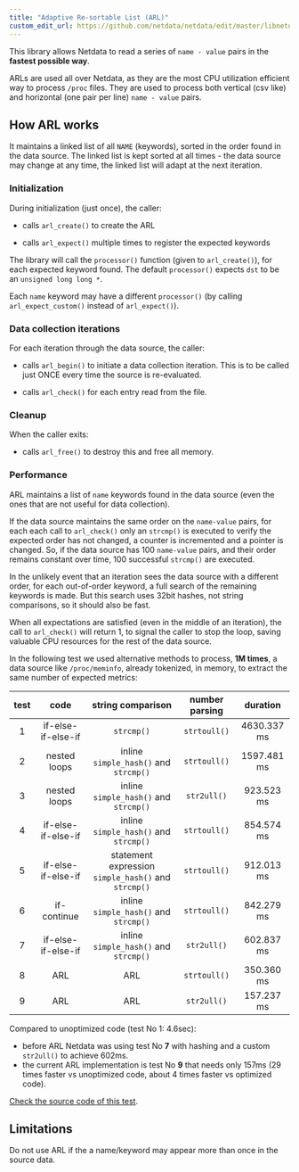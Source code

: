 ```yaml
---
title: "Adaptive Re-sortable List (ARL)"
custom_edit_url: https://github.com/netdata/netdata/edit/master/libnetdata/adaptive_resortable_list/README.md
---
```




This library allows Netdata to read a series of `name - value` pairs
in the **fastest possible way**.

ARLs are used all over Netdata, as they are the most
CPU utilization efficient way to process `/proc` files. They are used to
process both vertical (csv like) and horizontal (one pair per line) `name - value` pairs.

## How ARL works

It maintains a linked list of all `NAME` (keywords), sorted in the
order found in the data source. The linked list is kept
sorted at all times - the data source may change at any time, the
linked list will adapt at the next iteration.

### Initialization

During initialization (just once), the caller:

-   calls `arl_create()` to create the ARL

-   calls `arl_expect()` multiple times to register the expected keywords

The library will call the `processor()` function (given to
`arl_create()`), for each expected keyword found.
The default `processor()` expects `dst` to be an `unsigned long long *`.

Each `name` keyword may have a different `processor()` (by calling
`arl_expect_custom()` instead of `arl_expect()`).

### Data collection iterations

For each iteration through the data source, the caller:

-   calls `arl_begin()` to initiate a data collection iteration.
     This is to be called just ONCE every time the source is re-evaluated.

-   calls `arl_check()` for each entry read from the file.

### Cleanup

When the caller exits:

-   calls `arl_free()` to destroy this and free all memory.

### Performance

ARL maintains a list of `name` keywords found in the data source (even the ones
that are not useful for data collection).

If the data source maintains the same order on the `name-value` pairs, for each
each call to `arl_check()` only an `strcmp()` is executed to verify the
expected order has not changed, a counter is incremented and a pointer is changed.
So, if the data source has 100 `name-value` pairs, and their order remains constant
over time, 100 successful `strcmp()` are executed.

In the unlikely event that an iteration sees the data source with a different order,
for each out-of-order keyword, a full search of the remaining keywords is made. But
this search uses 32bit hashes, not string comparisons, so it should also be fast. 

When all expectations are satisfied (even in the middle of an iteration),
the call to `arl_check()` will return 1, to signal the caller to stop the loop,
saving valuable CPU resources for the rest of the data source. 

In the following test we used alternative methods to process, **1M times**,
a data source like `/proc/meminfo`, already tokenized, in memory,
to extract the same number of expected metrics:

|test|code|string comparison|number parsing|duration|
|:--:|:--:|:---------------:|:------------:|:------:|
|1|if-else-if-else-if|`strcmp()`|`strtoull()`|4630.337 ms|
|2|nested loops|inline `simple_hash()` and `strcmp()`|`strtoull()`|1597.481 ms|
|3|nested loops|inline `simple_hash()` and `strcmp()`|`str2ull()`|923.523 ms|
|4|if-else-if-else-if|inline `simple_hash()` and `strcmp()`|`strtoull()`|854.574 ms|
|5|if-else-if-else-if|statement expression `simple_hash()` and `strcmp()`|`strtoull()`|912.013 ms|
|6|if-continue|inline `simple_hash()` and `strcmp()`|`strtoull()`|842.279 ms|
|7|if-else-if-else-if|inline `simple_hash()` and `strcmp()`|`str2ull()`|602.837 ms|
|8|ARL|ARL|`strtoull()`|350.360 ms|
|9|ARL|ARL|`str2ull()`|157.237 ms|

Compared to unoptimized code (test No 1: 4.6sec):

-   before ARL Netdata was using test No **7** with hashing and a custom `str2ull()` to achieve 602ms.
-   the current ARL implementation is test No **9** that needs only 157ms (29 times faster vs unoptimized code, about 4 times faster vs optimized code).

[Check the source code of this test](/docs/tests/profile/benchmark-value-pairs.c).

## Limitations

Do not use ARL if the a name/keyword may appear more than once in the
source data. 


